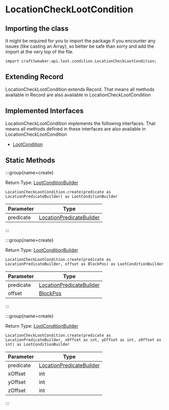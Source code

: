 # LocationCheckLootCondition

## Importing the class

It might be required for you to import the package if you encounter any issues (like casting an Array), so better be safe than sorry and add the import at the very top of the file.
```zenscript
import crafttweaker.api.loot.condition.LocationCheckLootCondition;
```


## Extending Record

LocationCheckLootCondition extends Record. That means all methods available in Record are also available in LocationCheckLootCondition

## Implemented Interfaces
LocationCheckLootCondition implements the following interfaces. That means all methods defined in these interfaces are also available in LocationCheckLootCondition

- [LootCondition](/vanilla/api/loot/condition/LootCondition)

## Static Methods

:::group{name=create}

Return Type: [LootConditionBuilder](/vanilla/api/loot/condition/builder/LootConditionBuilder)

```zenscript
LocationCheckLootCondition.create(predicate as LocationPredicateBuilder) as LootConditionBuilder
```

| Parameter |                                        Type                                         |
|-----------|-------------------------------------------------------------------------------------|
| predicate | [LocationPredicateBuilder](/vanilla/api/predicate/builder/LocationPredicateBuilder) |


:::

:::group{name=create}

Return Type: [LootConditionBuilder](/vanilla/api/loot/condition/builder/LootConditionBuilder)

```zenscript
LocationCheckLootCondition.create(predicate as LocationPredicateBuilder, offset as BlockPos) as LootConditionBuilder
```

| Parameter |                                        Type                                         |
|-----------|-------------------------------------------------------------------------------------|
| predicate | [LocationPredicateBuilder](/vanilla/api/predicate/builder/LocationPredicateBuilder) |
| offset    | [BlockPos](/vanilla/api/util/math/BlockPos)                                         |


:::

:::group{name=create}

Return Type: [LootConditionBuilder](/vanilla/api/loot/condition/builder/LootConditionBuilder)

```zenscript
LocationCheckLootCondition.create(predicate as LocationPredicateBuilder, xOffset as int, yOffset as int, zOffset as int) as LootConditionBuilder
```

| Parameter |                                        Type                                         |
|-----------|-------------------------------------------------------------------------------------|
| predicate | [LocationPredicateBuilder](/vanilla/api/predicate/builder/LocationPredicateBuilder) |
| xOffset   | int                                                                                 |
| yOffset   | int                                                                                 |
| zOffset   | int                                                                                 |


:::

